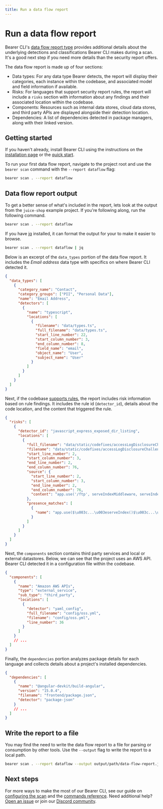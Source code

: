 ```yaml
---
title: Run a data flow report
---
```


# Run a data flow report

Bearer CLI's [data flow report type](/explanations/reports/#data-flow-report) provides additional details about the underlying detections and classifications Bearer CLI makes during a scan. It's a good next step if you need more details than the security report offers.

The data flow report is made up of four sections:

- Data types: For any data type Bearer detects, the report will display their categories, each instance within the codebase, and associated model and field information if available.
- Risks: For languages that support security report rules, the report will include a `risks` section with information about any findings and their associated location within the codebase.
- Components: Resources such as internal data stores, cloud data stores, and third party APIs are displayed alongside their detection location.
- Dependencies: A list of dependencies detected in package managers, along with their linked version.

## Getting started

If you haven't already, install Bearer CLI using the instructions on the [installation page](/reference/installation/) or the [quick start](/quickstart/).

To run your first data flow report, navigate to the project root and use the `bearer scan` command with the `--report dataflow` flag:

```bash
bearer scan . --report dataflow
```

## Data flow report output

To get a better sense of what's included in the report, lets look at the output from the `juice-shop` example project. If you're following along, run the following command.

```bash
bearer scan . --report dataflow
```

If you have [jq](https://stedolan.github.io/jq/) installed, it can format the output for your to make it easier to browse.

```bash
bearer scan . --report dataflow | jq
```

Below is an excerpt of the `data_types` portion of the data flow report. It includes the _Email address_ data type with specifics on where Bearer CLI detected it.

```json
{
  "data_types": [
    {
      "category_name": "Contact",
      "category_groups": ["PII", "Personal Data"],
      "name": "Email Address",
      "detectors": [
        {
          "name": "typescript",
          "locations": [
            {
              "filename": "data/types.ts",
              "full_filename": "data/types.ts",
              "start_line_number": 22,
              "start_column_number": 3,
              "end_column_number": 8,
              "field_name": "email",
              "object_name": "User",
              "subject_name": "User"
            }
          ]
        }
      ]
    }
  ]
}
```

Next, if the codebase [supports rules](/reference/supported-languages/), the report includes risk information based on rule findings. It includes the rule id (`detector_id`), details about the code location, and the content that triggered the rule.

```json
{
  "risks": [
    {
      "detector_id": "javascript_express_exposed_dir_listing",
      "locations": [
        {
          "full_filename": "data/static/codefixes/accessLogDisclosureChallenge_1_correct.ts",
          "filename": "data/static/codefixes/accessLogDisclosureChallenge_1_correct.ts",
          "start_line_number": 2,
          "start_column_number": 3,
          "end_line_number": 2,
          "end_column_number": 76,
          "source": {
            "start_line_number": 2,
            "start_column_number": 3,
            "end_line_number": 2,
            "end_column_number": 76,
            "content": "app.use('/ftp', serveIndexMiddleware, serveIndex('ftp', { icons: true }))"
          },
          "presence_matches": [
            {
              "name": "app.use($\u003c...\u003eserveIndex()$\u003c...\u003e)\n"
            }
          ]
        }
      ]
    }
  ]
}
```

Next, the `components` section contains third party services and local or external datastores. Below, we can see that the project uses an AWS API. Bearer CLI detected it in a configuration file within the codebase.

```json
{
  "components": [
    {
      "name": "Amazon AWS APIs",
      "type": "external_service",
      "sub_type": "third_party",
      "locations": [
        {
          "detector": "yaml_config",
          "full_filename": "config/oss.yml",
          "filename": "config/oss.yml",
          "line_number": 36
        }
      ]
    }
    // ...
  ]
}
```

Finally, the `dependencies` portion analyzes package details for each language and collects details about a project's installed dependencies.

```json
{
  "dependencies": [
    {
      "name": "@angular-devkit/build-angular",
      "version": "15.0.4",
      "filename": "frontend/package.json",
      "detector": "package-json"
    }
    // ...
  ]
}
```

## Write the report to a file

You may find the need to write the data flow report to a file for parsing or consumption by other tools. Use the `--output` flag to write the report to a local path.

```bash
bearer scan . --report dataflow --output output/path/data-flow-report.json
```

## Next steps

For more ways to make the most of our Bearer CLI, see our guide on [configuring the scan](/guides/configure-scan/) and the [commands reference](/reference/commands/). Need additional help? [Open an issue]({{meta.links.issues}}) or join our [Discord community]({{meta.links.discord}}).
